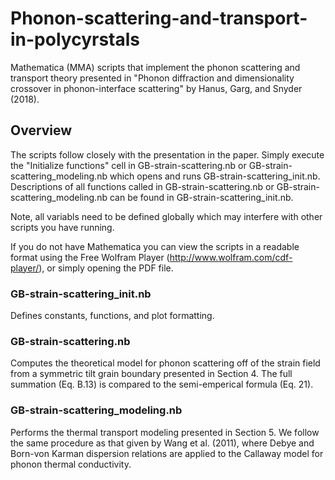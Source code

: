 # Phonon-scattering-and-transport-in-polycyrstals
Mathematica (MMA) scripts that implement the phonon scattering and transport theory presented in "Phonon diffraction and dimensionality crossover in phonon-interface scattering" by Hanus, Garg, and Snyder (2018). 

## Overview
The scripts follow closely with the presentation in the paper. Simply execute the "Initialize functions" cell in GB-strain-scattering.nb or GB-strain-scattering_modeling.nb which opens and runs GB-strain-scattering_init.nb. Descriptions of all functions called in GB-strain-scattering.nb or GB-strain-scattering_modeling.nb can be found in GB-strain-scattering_init.nb.

Note, all variabls need to be defined globally which may interfere with other scripts you have running.

If you do not have Mathematica you can view the scripts in a readable format using the Free Wolfram Player (http://www.wolfram.com/cdf-player/), or simply opening the PDF file.

### GB-strain-scattering_init.nb
Defines constants, functions, and plot formatting. 

### GB-strain-scattering.nb
Computes the theoretical model for phonon scattering off of the strain field from a symmetric tilt grain boundary presented in Section 4. The full summation (Eq. B.13) is compared to the semi-emperical formula (Eq. 21). 

### GB-strain-scattering_modeling.nb
Performs the thermal transport modeling presented in Section 5. We follow the same procedure as that given by Wang et al. (2011), where Debye and Born-von Karman dispersion relations are applied to the Callaway model for phonon thermal conductivity. 
